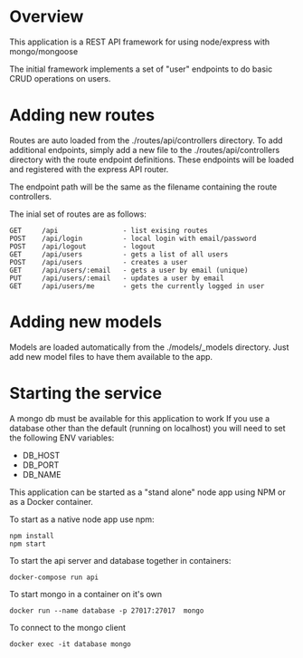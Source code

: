 # Overview

This application is a REST API framework for using node/express with mongo/mongoose

The initial framework implements a set of "user" endpoints to do basic CRUD operations on users.

# Adding new routes

Routes are auto loaded from the ./routes/api/controllers directory.
To add additional endpoints, simply add a new file to the ./routes/api/controllers directory with 
the route endpoint definitions. These endpoints will be loaded and registered with the express API router.

The endpoint path will be the same as the filename containing the route controllers.

The inial set of routes are as follows:

    GET     /api                - list exising routes
    POST    /api/login          - local login with email/password
    POST    /api/logout         - logout
    GET     /api/users          - gets a list of all users
    POST    /api/users          - creates a user
    GET     /api/users/:email   - gets a user by email (unique)
    PUT     /api/users/:email   - updates a user by email
    GET     /api/users/me       - gets the currently logged in user

# Adding new models

Models are loaded automatically from the ./models/_models directory. Just add new model files to have
them available to the app.

# Starting the service
A mongo db must be available for this application to work
If you use a database other than the default (running on localhost) you will need to set the 
following ENV variables:

- DB_HOST
- DB_PORT
- DB_NAME

This application can be started as a "stand alone" node app using NPM or as a Docker container.

To start as a native node app use npm:

    npm install
    npm start

To start the api server and database together in containers:
 
    docker-compose run api

To start mongo in a container on it's own
 
    docker run --name database -p 27017:27017  mongo

To connect to the mongo client
 
    docker exec -it database mongo



